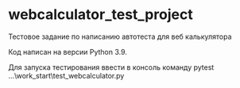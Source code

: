 # webcalculator_test_project
Тестовое задание по написанию автотеста для веб калькулятора

Код написан на версии Python 3.9. 

Для запуска тестирования ввести в консоль команду pytest ...\work_start\test_webcalculator.py

